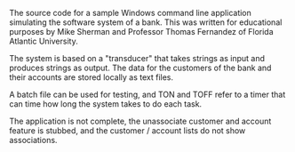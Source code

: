 The source code for a sample Windows command line application simulating the software system of a bank. This was written for educational purposes by Mike Sherman and Professor Thomas Fernandez of Florida Atlantic University.

The system is based on a "transducer" that takes strings as input and produces strings as output. The data for the customers of the bank and their accounts are stored locally as text files.

A batch file can be used for testing, and TON and TOFF refer to a timer that can time how long the system takes to do each task. 

The application is not complete, the unassociate customer and account feature is stubbed, and the customer / account lists do not show associations.
